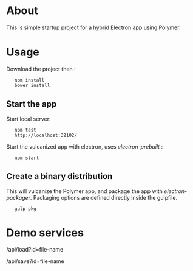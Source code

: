 # About

This is simple startup project for a hybrid Electron app using Polymer.

# Usage

Download the project then :

```
   npm install
   bower install
```

## Start the app

Start local server:

```
   npm test
   http://localhost:32102/
```

Start the vulcanized app with electron, uses *electron-prebuilt* :
```
   npm start
```

## Create a binary distribution

This will vulcanize the Polymer app, and package the app with *electron-packager*. Packaging options are defined directly inside the gulpfile.

```
   gulp pkg
```
# Demo services

/api/load?id=file-name

/api/save?id=file-name
